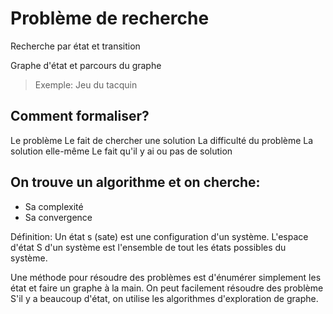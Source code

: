 Problème de recherche
======================

Recherche par état et transition

Graphe d'état et parcours du graphe

> Exemple: Jeu du tacquin

## Comment formaliser?
Le problème
Le fait de chercher une solution
La difficulté du problème
La solution elle-même
Le fait qu'il y ai ou pas de solution

## On trouve un algorithme et on cherche:
* Sa complexité
* Sa convergence

Définition:
	Un état s (sate) est une configuration d'un système.
	L'espace d'état S d'un système est l'ensemble de tout les états possibles du système.

Une méthode pour résoudre des problèmes est d'énumérer simplement les état et faire un graphe à la main. On peut facilement résoudre des problème
S'il y a beaucoup d'état, on utilise les algorithmes d'exploration de graphe.

